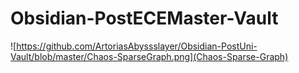 # Obsidian-PostECEMaster-Vault



![https://github.com/ArtoriasAbyssslayer/Obsidian-PostUni-Vault/blob/master/Chaos-SparseGraph.png](Chaos-Sparse-Graph)